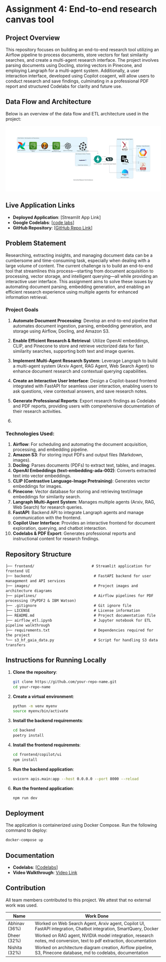 # Assignment 4: End-to-end research canvas tool

## Project Overview

This repository focuses on building an end-to-end research tool utilizing an Airflow pipeline to process documents, store vectors for fast similarity searches, and create a multi-agent research interface. The project involves parsing documents using Docling, storing vectors in Pinecone, and employing Langraph for a multi-agent system. Additionally, a user interaction interface, developed using Copilot coagent, will allow users to conduct research and save findings, culminating in a professional PDF report and structured Codelabs for clarity and future use.


## Data Flow and Architecture
Below is an overview of the data flow and ETL architecture used in the project:

![Airflow ETL and Data Flow Architecture](./diagram/research_tool_architecture.png)

## Live Application Links
- **Deployed Application**: [Streamlit App Link]
- **Google Codelabs**: [[code labs](https://codelabs-preview.appspot.com/?file_id=11XVdlzZ8DJotFKU9-hZb4OrUASjitlK7xsWqiVxxNzg#0)]
- **GitHub Repository**: [[GitHub Repo Link](https://github.com/BigData-saturdayT2/research-canvas-tool)]

## Problem Statement
Researching, extracting insights, and managing document data can be a cumbersome and time-consuming task, especially when dealing with a large volume of content. The current challenge is to build an end-to-end tool that streamlines this process—starting from document acquisition to processing, vector storage, and intelligent querying—all while providing an interactive user interface. This assignment aims to solve these issues by automating document parsing, embedding generation, and enabling an efficient research experience using multiple agents for enhanced information retrieval.

### Project Goals

1. **Automate Document Processing**: Develop an end-to-end pipeline that automates document ingestion, parsing, embedding generation, and storage using Airflow, Docling, and Amazon S3.

2. **Enable Efficient Research & Retrieval**: Utilize OpenAI embeddings, CLIP, and Pinecone to store and retrieve vectorized data for fast similarity searches, supporting both text and image queries.

3. **Implement Multi-Agent Research System**: Leverage Langraph to build a multi-agent system (Arxiv Agent, RAG Agent, Web Search Agent) to enhance document research and contextual querying capabilities.

4. **Create an Interactive User Interface**: Design a Copilot-based frontend integrated with FastAPI for seamless user interaction, enabling users to ask questions, view contextual answers, and save research notes.

5. **Generate Professional Reports**: Export research findings as Codelabs and PDF reports, providing users with comprehensive documentation of their research activities.
6. 

### Technologies Used:

1. **Airflow**: For scheduling and automating the document acquisition, processing, and embedding pipeline.
2. **Amazon S3**: For storing input PDFs and output files (Markdown, images).
3. **Docling**: Parses documents (PDFs) to extract text, tables, and images.
4. **OpenAI Embeddings (text-embedding-ada-002)**: Converts extracted text into vector embeddings.
5. **CLIP (Contrastive Language-Image Pretraining)**: Generates vector embeddings for images.
6. **Pinecone**: Vector database for storing and retrieving text/image embeddings for similarity search.
7. **Langraph Multi-Agent System**: Manages multiple agents (Arxiv, RAG, Web Search) for research queries.
8. **FastAPI**: Backend API to integrate Langraph agents and manage communication with the frontend.
9. **Copilot User Interface**: Provides an interactive frontend for document exploration, querying, and chatbot interaction.
10. **Codelabs & PDF Export**: Generates professional reports and instructional content for research findings.

## Repository Structure
```
├── frontend/                          # Streamlit application for frontend UI
├── backend/                            # FastAPI backend for user management and API services
├── images/                             # Project images and architecture diagrams
├── pipelines/                          # Airflow pipelines for PDF processing (PyPDF2 & IBM Watson)
├── .gitignore                          # Git ignore file
├── LICENSE                             # License information
├── README.md                           # Project documentation file
├── airflow_etl.ipynb                   # Jupyter notebook for ETL pipeline walkthrough
├── requirements.txt                    # Dependencies required for the project
└── s3_hf_gaia_data.py                  # Script for handling S3 data transfers
```

## Instructions for Running Locally
1. **Clone the repository**:
   ```bash
   git clone https://github.com/your-repo-name.git
   cd your-repo-name
   ```
2. **Create a virtual environment**:
   ```bash
   python -m venv myenv
   source myenv/bin/activate
   ```
3. **Install the backend requirements**:
   ```bash
   cd backend 
   poetry install
   ```
4. **Install the frontend requiremnts**:
   ```bash
   cd frontend/copilot/ui 
   npm install
   ``` 
5. **Run the backend application**:
   ```bash
   uvicorn apis.main:app --host 0.0.0.0 --port 8000 --reload
   ```
6. **Run the frontend application**:
   ```bash
   npm run dev
   ```

## Deployment
The application is containerized using Docker Compose. Run the following command to deploy:
```bash
docker-compose up
```

## Documentation
- **Codelabs**: [[Codelabs](https://codelabs-preview.appspot.com/?file_id=11XVdlzZ8DJotFKU9-hZb4OrUASjitlK7xsWqiVxxNzg#0)]
- **Video Walkthrough**: [Video Link](https://northeastern-my.sharepoint.com/:v:/g/personal/gupta_abhinav_northeastern_edu/EbrmYJED725Dms_wuTdLmfwBIWGccsxFCE79aT_SJEOJOw?e=yRpnTq)

## Contribution
All team members contributed to this project. We attest that no external work was used.

| Name     | Work Done                                                                                           |
|----------|-----------------------------------------------------------------------------------------------------|
| Abhinav (36%) | Worked on Web Search Agent, Arxiv agent, Copilot UI, FastAPI integration, Chatbot integration, SmartQuery, Docker |
| Dheer (32%)    | Worked on RAG agent, NVIDIA model integration, research notes, md conversion, text to pdf extraction, documentation                 |
| Nishita (32%)  | Worked on architecture diagram creation, Airflow pipeline, S3, Pinecone database, md to codelabs, documentation  |
